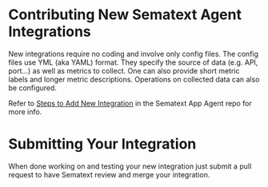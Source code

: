 # Contributing New Sematext Agent Integrations
New integrations require no coding and involve only config files.  The config files use YML (aka YAML) format.  They specify the source of data (e.g. API, port...) as well as metrics to collect.  One can also provide short metric labels and longer metric descriptions.  Operations on collected data can also be configured.

Refer to [Steps to Add New Integration](https://github.com/sematext/sematext-agent-java/blob/master/docs/add-new-integration.md) in the Sematext App Agent repo for more info.

# Submitting Your Integration
When done working on and testing your new integration just submit a pull request to have Sematext review and merge your integration.
